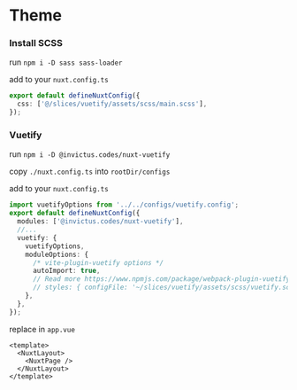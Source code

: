 # Theme

### Install SCSS

run `npm i -D sass sass-loader`

add to your `nuxt.config.ts`

```ts
export default defineNuxtConfig({
  css: ['@/slices/vuetify/assets/scss/main.scss'],
});
```

### Vuetify

run `npm i -D @invictus.codes/nuxt-vuetify`

copy `./nuxt.config.ts` into `rootDir/configs`

add to your `nuxt.config.ts`

```ts
import vuetifyOptions from '../../configs/vuetify.config';
export default defineNuxtConfig({
  modules: ['@invictus.codes/nuxt-vuetify'],
  //...
  vuetify: {
    vuetifyOptions,
    moduleOptions: {
      /* vite-plugin-vuetify options */
      autoImport: true,
      // Read more https://www.npmjs.com/package/webpack-plugin-vuetify
      // styles: { configFile: '~/slices/vuetify/assets/scss/vuetify.scss' },
    },
  },
});
```

replace in `app.vue`

```tsx
<template>
  <NuxtLayout>
    <NuxtPage />
  </NuxtLayout>
</template>
```
